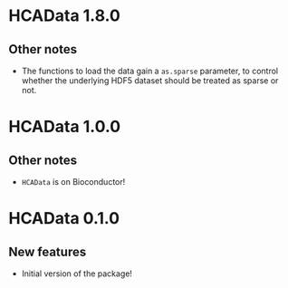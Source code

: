 # HCAData 1.8.0

## Other notes

- The functions to load the data gain a `as.sparse` parameter, to control whether the underlying HDF5 dataset should be treated as sparse or not.

# HCAData 1.0.0

## Other notes

- `HCAData` is on Bioconductor!

# HCAData 0.1.0

## New features

- Initial version of the package!
